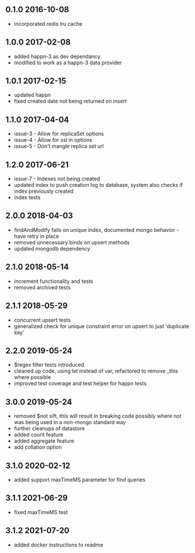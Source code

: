 0.1.0 2016-10-08
----------------
- incorporated redis lru cache

1.0.0 2017-02-08
----------------
- added happn-3 as dev dependancy
- modified to work as a happn-3 data provider

1.0.1 2017-02-15
----------------
- updated happn
- fixed created date not being returned on insert

1.1.0 2017-04-04
----------------
- issue-3 - Allow for replicaSet options
- issue-4 - Allow for ssl in options
- issue-5 - Don't mangle replica set url

1.2.0 2017-06-21
----------------
- issue-7 - Indexes not being created
- updated index to push creation log to database, system also checks if index previously created
- index tests

2.0.0 2018-04-03
----------------
- findAndModify fails on unique index, documented mongo behavior - have retry in place
- removed unnecessary binds on upsert methods
- updated mongodb dependency

2.1.0 2018-05-14
----------------
- increment functionality and tests
- removed archived tests

2.1.1 2018-05-29
----------------
- concurrent upsert tests
- generalized check for unique constraint error on upsert to just 'duplicate key'

2.2.0 2019-05-24
----------------
- $regex filter tests introduced
- cleaned up code, using let instead of var, refactored to remove \_this where possible
- improved test coverage and test helper for happn tests

3.0.0 2019-05-24
----------------
- removed $not sift, this will result in breaking code possibly where not was being used in a non-mongo standard way
- further cleanups of datastore
- added count feature
- added aggregate feature
- add collation option

3.1.0 2020-02-12
----------------
- added support maxTimeMS parameter for find queries

3.1.1 2021-06-29
----------------
- fixed maxTimeMS test

3.1.2 2021-07-20
----------------
- added docker instructions to readme
